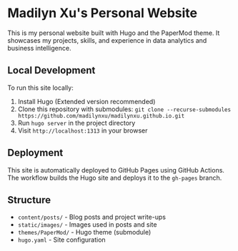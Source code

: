 # Madilyn Xu's Personal Website

This is my personal website built with Hugo and the PaperMod theme. It showcases my projects, skills, and experience in data analytics and business intelligence.

## Local Development

To run this site locally:

1. Install Hugo (Extended version recommended)
2. Clone this repository with submodules: `git clone --recurse-submodules https://github.com/madilynxu/madilynxu.github.io.git`
3. Run `hugo server` in the project directory
4. Visit `http://localhost:1313` in your browser

## Deployment

This site is automatically deployed to GitHub Pages using GitHub Actions. The workflow builds the Hugo site and deploys it to the `gh-pages` branch.

## Structure

- `content/posts/` - Blog posts and project write-ups
- `static/images/` - Images used in posts and site
- `themes/PaperMod/` - Hugo theme (submodule)
- `hugo.yaml` - Site configuration
